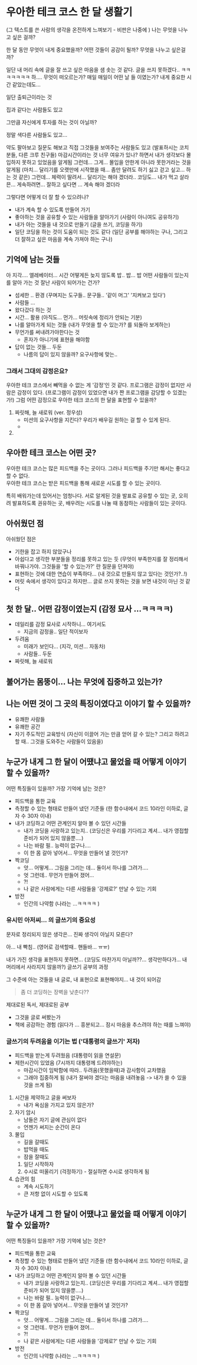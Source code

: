 # 우아한 테크 코스 한 달 생활기


(그 텍스트를 쓴 사람의 생각을 온전하게 느껴보기 - 비판은 나중에 )
나는 무엇을 나누고 싶은 걸까? 

한 달 동안 무엇이 내게 중요했을까?
어떤 것들이 공감이 될까?
무엇을 나누고 싶은걸까?

일단 내 머리 속에 글을 잘 쓰고 싶은 마음을 샘 솟는 것 같다. 글을 쓰지 못하겠다.. ㅋㅋㅋㅋㅋㅋㅋ
하.... 무엇이 떠오르는가? 매일 매일이 어떤 날 들 이였는가? 
내게 중요한 시간 같았는데도...

일단 출퇴근이라는 것

집과 같다는 사람들도 있고

그만큼 자신에게 투자를 하는 것이 아닐까?

정말 색다른 사람들도 있고...

약도 팔아보고
질문도 해보고
직접 그것들을 보여주는 사람들도 있고 (발표하시는 코치분들, 다른 크루 친구들)
마감시간이라는 것
너무 여유가 있나?
하면서 내가 생각보다 몰입하지 못하고 있었음을 알게됨
그런데... 그게... 몰입을 안한게 아니라 못한거라는 것을 알게됨
(마치... 달리기를 오랫만에 시작했을 때... 좀만 달려도 하기 싫고 걷고 싶고... 하는 것 같은)
그런데... 체력이 딸려서... 달리기는 해야 겠더라..
코딩도... 내가 먹고 살라믄... 게속하려면... 잘하고 싶다면 ... 계속 해야 겠더라

그렇다면 어떻게 더 잘 할 수 있으려나?
- 내가 계속 할 수 있도록 만들어 가기
- 좋아하는 것을 공유할 수 있는 사람들을 알아가기 (사람이 아니여도 공유하기)
- 내가 아는 것들을 내 것으로 만들기 (글을 쓰기, 코딩을 하기)
- 일단 코딩을 하는 것이 도움이 되는 것도 같다 (일단 공부를 해야하는 구나, 그리고 더 잘하고 싶은 마음을 계속 가져야 하는 구나)

## 기억에 남는 것들
아 지각....
엘레베이터... 시간
어떻게든 늦지 않도록
밥.. 밥... 밥
어떤 사람들이 있는지를 알아 가는 것
잘난 사람이 되어가는 건가?

- 섬세한 .. 환경 (꾸며지는 도구들.. 문구들.. '같이 머그' '지켜보고 있다')
- 사람들 ...
- 왔다갔다 하는 것
- 시간... 활용 (아직도... 먼가... 머릿속에 정리가 안되는 기분)
- 나를 알아가게 되는 것들 (내가 무엇을 할 수 있는가? 를 되돌아 보게하는)
- 무언가를 써내려가야한다는 것
    - 혼자가 아니기에 표현을 해야함
- 답이 없는 것들... 두둔
    - 나름의 답이 있지 않을까? 요구사항에 맞는..


### 그래서 그대의 감정은요?
우아한 테크 코스에서 빼먹을 수 없는 게 '감정'인 것 같다. 프로그램은 감정이 없지만 사람은 감정이 있다. (프로그램이 감정이 있었으면 내가 짠 프로그램을 감당할 수 있겠는가!) 그럼 어떤 감정으로 우아한 테크 코스의 한 달을 표현할 수 있을까?
1. 짜릿해, 늘 새로워 (ver. 정우성)
    - 미션의 요구사항을 지킨다? 우리가 배우길 원하는 걸 할 수 있게 된다.
    - 
2. 

## 우아한 테크 코스는 어떤 곳?
우아한 테크 코스는 많은 피드백을 주는 곳이다. 그러나 피드백을 주기만 해서는 좋다고 할 수 없다.  
우아한 테크 코스는 받은 피드백을 통해 새로운 시도를 할 수 있는 곳이다.  

특히 배워가는데 있어서는 엄청나다. 서로 알게된 것을 발표로 공유할 수 있는 곳, 오히려 발표하도록 권유하는 곳, 배우려는 시도를 나눌 때 동참하는 사람들이 있는 곳이다.



## 아쉬웠던 점
아쉬웠던 점은 

- 기한을 잡고 하지 않았구나
- 아쉽다고 생각한 부분들을 정리를 못하고 있는 듯 (무엇이 부족한지를 잘 정리해서 바꿔나가야. 그것들을 '할 수 있는가?' 란 질문을 던져야)
- 표현하는 것에 대한 연습이 부족하다... (내 것으로 만들지 않고 있다는 것인가?..!)
- 머릿 속에서 생각이 있다고 하지만... 글로 쓰지 못하는 것을 보면 내것이 아닌 것 같다

## 첫 한 달.. 어떤 감정이였는지 (감정 묘사 ...ㅋㅋㅋㅋ)
- 데일리를 감정 묘사로 시작하니... 여기서도
    - 지금의 감정을.. 일단 적이보자
- 두려움
    - 미래가 보인다... (지각, 미션... 자동차)
    - 사람들.. 두둔
- 짜릿해, 늘 새로워

## 불어가는 몸뚱이... 나는 무엇에 집중하고 있는가?



## 나는 어떤 것이 그 곳의 특징이였다고 이야기 할 수 있을까?
- 유쾌한 사람들
- 유쾌한 공간
- 자기 주도적인 교육방식 (자신이 이끌어 가는 만큼 얻어 갈 수 있는? 그리고 하려고 할 때.. 그것을 도와주는 사람들이 있음을)


## 누군가 내게 그 한 달이 어땠냐고 물었을 때 어떻게 이야기 할 수 있을까? 
어떤 특징들이 있을까?
가장 기억에 남는 것은? 
- 피드백을 통한 교육
- 측정할 수 있는 형태로 만들어 냈던 기준들 (한 함수내에서 코드 10라인 이하로, 글자 수 30자 이내)
- 내가 코딩하고 어떤 관계인지 알아 볼 수 있던 시간들
    - 내가 코딩을 사랑하고 있는지.. (코딩신은 우리를 기다리고 계셔... 내가 영접할 준비가 되어 있지 않을뿐....)
    - 나는 바람 필.. 능력이 없구나.... 
    - 이 한 몸 갈아 넣어서... 무엇을 만들어 낼 것인가? 
- 짝코딩
    - 앗... 어떻게... 그림을 그리는 데... 둘이서 하나를 그려가....
    - 엇 그런데.. 무언가 만들어 졌어...
    - ?!
    - 나 같은 사람에게는 다른 사람들을 '강제로?' 만날 수 있는 기회
- 방전
    - 인간의 나약함 (나라는 ...ㅋㅋㅋㅋ )










### 유시민 아저씨... 의 글쓰기의 중요성
문자로 정리되지 않은 생각은... 진짜 생각이 아닐지 모른다? 

아... 내 빡침.. (영어로 검색할때.. 핸들바... ㅠㅠ)

내가 가진 생각을 표현하지 못하면... (코딩도 마찬가지 아닐까??... 생각만하다가... 내 머리에서 사라지지 않을까?)
글쓰기 공부의 과정

그 수준에 아는 것들을 내 글로, 내 표현으로 표현해야지... 내 것이 되어감

> 좀 더 코딩하는 장벽을 낮춘다??

제대로된 독서, 제대로된 공부
- 그것을 글로 써봤는가
- 책에 공감하는 경험 (읽다가 ... 흥분되고... 잠시 마음을 추스려야 하는 때를 느껴야)


### 글쓰기의 두려움을 이기는 법 ('대통령의 글쓰기' 저자)
- 피드백을 받는게 두려웠음 (대통령이 읽을 연설문)
- 제한시간이 있었음 (7시까지 대통령께 드려야하는)
    - 마감시간이 임박함에 따라.. 두려움(못했을때)과 감사함이 교차했음
    - 그래야 집중하게 됨 (내가 잘써야 겠다는 마음을 내려놓음 -> 내가 쓸 수 있을 것을 쓰게 됨)

1. 시간을 제약하고 글을 써보자
    - 내가 욕심을 가지고 있지 않은가?
2. 자기 암시 
    - 남들은 자기 글에 관심이 없다
    - 언젠가 써지는 순간이 온다
3. 몰입
    - 길을 갈때도
    - 밥먹을 때도
    - 잠을 잘때도
    1. 일단 시작하자
    2. 수시로 떠올리기 (걱정하기) - 절실하면 수시로 생각하게 됨
4. 습관의 힘
    - 계속 시도하기
    - 큰 저항 없이 시도할 수 있도록



## 누군가 내게 그 한 달이 어땠냐고 물었을 때 어떻게 이야기 할 수 있을까? 
어떤 특징들이 있을까?
가장 기억에 남는 것은? 
- 피드백을 통한 교육
- 측정할 수 있는 형태로 만들어 냈던 기준들 (한 함수내에서 코드 10라인 이하로, 글자 수 30자 이내)
- 내가 코딩하고 어떤 관계인지 알아 볼 수 있던 시간들
    - 내가 코딩을 사랑하고 있는지.. (코딩신은 우리를 기다리고 계셔... 내가 영접할 준비가 되어 있지 않을뿐....)
    - 나는 바람 필.. 능력이 없구나.... 
    - 이 한 몸 갈아 넣어서... 무엇을 만들어 낼 것인가? 
- 짝코딩
    - 앗... 어떻게... 그림을 그리는 데... 둘이서 하나를 그려가....
    - 엇 그런데.. 무언가 만들어 졌어...
    - ?!
    - 나 같은 사람에게는 다른 사람들을 '강제로?' 만날 수 있는 기회
- 방전
    - 인간의 나약함 (나라는 ...ㅋㅋㅋㅋ )